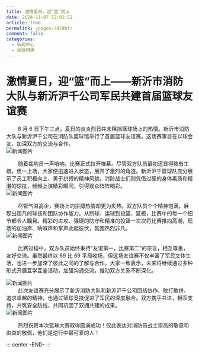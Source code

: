 ```yaml
---
title: 激情夏日，迎“篮”而上
date: 2024-11-07 12:01:52
article: true
permalink: /pages/3d7dbf/
comment: false
categories: 
  - 新闻中心
  - 旅游团建
---
```


# 激情夏日，迎“篮”而上——新沂市消防大队与新沂沪千公司军民共建首届篮球友谊赛

&nbsp;&nbsp;&nbsp;&nbsp;&nbsp;&nbsp;&nbsp;&nbsp;8 月 6 日下午三点，夏日的炎炎烈日并未阻挡篮球场上的热情。新沂市消防大队与新沂沪千公司在消防队篮球馆举行了首届篮球友谊赛，这场赛事旨在以球会友，加深双方的交流与合作。
<br/>
![新闻图片](/news/news007.jpg)

&nbsp;&nbsp;&nbsp;&nbsp;&nbsp;&nbsp;&nbsp;&nbsp;随着裁判员一声哨响，比赛正式拉开帷幕。尽管双方队员最初还显得略有生疏，但一上场，大家便迅速进入状态，展开了激烈的角逐。新沂沪千篮球队充分展示了员工积极向上、勇于拼搏的精神风貌。消防战士们则凭借过硬的身体素质和精湛的球技，频频上演精彩瞬间，引得观众阵阵喝彩。
<br/>
![新闻图片](/news/news008.jpg)

&nbsp;&nbsp;&nbsp;&nbsp;&nbsp;&nbsp;&nbsp;&nbsp;尽管气温高企，赛场上的拼搏热情却更为炙热。双方队员个个精神饱满，展现出超凡的球技和团队协作能力。从断球、运球到投篮、篮板，比赛中的每一个细节都令人瞩目。精彩的进攻、强硬的防守和精准的投篮一次次将比赛推向高潮，现场的加油声、呐喊声和掌声此起彼伏，氛围热烈非凡。
<br/>
![新闻图片](/news/news009.jpg)

&nbsp;&nbsp;&nbsp;&nbsp;&nbsp;&nbsp;&nbsp;&nbsp;比赛过程中，双方队员始终秉持“友谊第一，比赛第二”的宗旨，相互尊重，友好交流。虽然最终以 69 比 69 平局收场，但这场友谊赛不仅丰富了军民文体生活，也进一步加深了彼此之间的了解与合作。大家一致表示，未来将继续通过多种形式开展互学互鉴活动，加强沟通交流，推动双方关系不断深化。

![新闻图片](/news/news010.jpg)
<br/>
&nbsp;&nbsp;&nbsp;&nbsp;&nbsp;&nbsp;&nbsp;&nbsp;此次友谊赛充分展示了新沂消防大队和新沂沪千公司团结协作、敢打敢拼、追求卓越的精神，也通过篮球竞技促进了军民的深度融合。双方携手共进，相互支持，共筑安全防线，共同巩固了双拥共建的成果。
<br/>
![新闻图片](/news/news011.jpg)

&nbsp;&nbsp;&nbsp;&nbsp;&nbsp;&nbsp;&nbsp;&nbsp;热烈祝贺本次篮球大赛取得圆满成功！仅此表达对消防员战士崇高的敬意和由衷的敬佩，他们是逆行中最可爱的人！

::: center
-END-
:::
